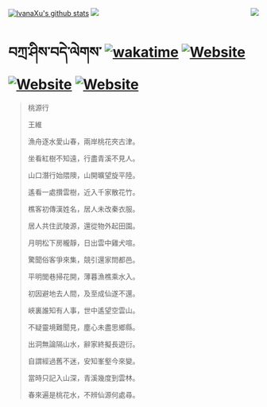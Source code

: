 [![IvanaXu's github stats](https://github-readme-stats.vercel.app/api?username=IvanaXu&theme=codeSTACKr)](https://github.com/anuraghazra/github-readme-stats)
<img align="right" src="https://github-readme-stats.vercel.app/api/top-langs/?username=IvanaXu&langs_count=8&theme=codeSTACKr" />
<img src="https://github-readme-stats.vercel.app/api/wakatime?username=IvanaXu&layout=compact&langs_count=8&theme=codeSTACKr&custom_title=Programming&nbsp;Times&nbsp;(Since&nbsp;Jul.29.2021)" />
# བཀྲ་ཤིས་བདེ་ལེགས་	[![wakatime](https://wakatime.com/badge/user/5043ee4a-e361-4607-9d47-d557f2005d05.svg)](https://wakatime.com/@5043ee4a-e361-4607-9d47-d557f2005d05)	[![Website](https://img.shields.io/website?label=tianchi&up_color=orange&up_message=IvanaXu&url=https%3A%2F%2Fshields.io)](https://tianchi.aliyun.com/home/science/scienceDetail?userId=1095279182618)	[![Website](https://img.shields.io/website?label=yuque&up_color=green&up_message=IvanaXu&url=https%3A%2F%2Fshields.io)](https://www.yuque.com/ivanaxu)	[![Website](https://img.shields.io/website?label=leetcode&up_color=yellow&up_message=IvanaXu&url=https%3A%2F%2Fshields.io)](https://leetcode.cn/u/ivanaxu)
> 桃源行
> 
> 王維
> 
> 漁舟逐水愛山春，兩岸桃花夾古津。
> 
> 坐看紅樹不知遠，行盡青溪不見人。
> 
> 山口潛行始隈隩，山開曠望旋平陸。
> 
> 遙看一處攢雲樹，近入千家散花竹。
> 
> 樵客初傳漢姓名，居人未改秦衣服。
> 
> 居人共住武陵源，還從物外起田園。
> 
> 月明松下房櫳靜，日出雲中雞犬喧。
> 
> 驚聞俗客爭來集，競引還家問都邑。
> 
> 平明閭巷掃花開，薄暮漁樵乘水入。
> 
> 初因避地去人間，及至成仙遂不還。
> 
> 峽裏誰知有人事，世中遙望空雲山。
> 
> 不疑靈境難聞見，塵心未盡思鄉縣。
> 
> 出洞無論隔山水，辭家終擬長遊衍。
> 
> 自謂經過舊不迷，安知峯壑今來變。
> 
> 當時只記入山深，青溪幾度到雲林。
> 
> 春來遍是桃花水，不辨仙源何處尋。
>
